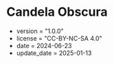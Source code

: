 # Candela Obscura
- version = "1.0.0"
- license = "CC-BY-NC-SA 4.0"
- date = 2024-06-23
- update_date = 2025-01-13
